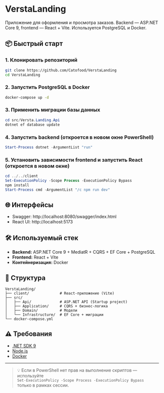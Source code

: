 # VerstaLanding

Приложение для оформления и просмотра заказов. Backend — ASP.NET Core 9, frontend — React + Vite. Используется PostgreSQL и Docker.

## 📦 Быстрый старт

### 1. Клонировать репозиторий

```bash
git clone https://github.com/Catofood/VerstaLanding
cd VerstaLanding
```

### 2. Запустить PostgreSQL в Docker

```bash
docker-compose up -d
```

### 3. Применить миграции базы данных

```powershell
cd src/Versta.Landing.Api
dotnet ef database update
```

### 4. Запустить backend (откроется в новом окне PowerShell)

```powershell
Start-Process dotnet -ArgumentList "run"
```

### 5. Установить зависимости frontend и запустить React (откроется в новом окне)

```powershell
cd ../../client
Set-ExecutionPolicy -Scope Process -ExecutionPolicy Bypass
npm install
Start-Process cmd -ArgumentList "/c npm run dev"
```

## 🌐 Интерфейсы

- Swagger: http://localhost:8080/swagger/index.html
- React UI: http://localhost:5173

## 🛠 Используемый стек

- **Backend:** ASP.NET Core 9 + MediatR + CQRS + EF Core + PostgreSQL
- **Frontend:** React + Vite
- **Контейнеризация:** Docker

## 🧾 Структура

```
VerstaLanding/
├── client/              # React-приложение (Vite)
├── src/
│   ├── Api/             # ASP.NET API (Startup project)
│   ├── Application/     # CQRS + бизнес-логика
│   ├── Domain/          # Модели
│   └── Infrastructure/  # EF Core + миграции
└── docker-compose.yml
```

## ⚠️ Требования

- [.NET SDK 9](https://dotnet.microsoft.com/)
- [Node.js](https://nodejs.org/)
- [Docker](https://www.docker.com/)

---

> 💡 Если в PowerShell нет прав на выполнение скриптов — используйте  
> `Set-ExecutionPolicy -Scope Process -ExecutionPolicy Bypass` только в рамках сессии.
